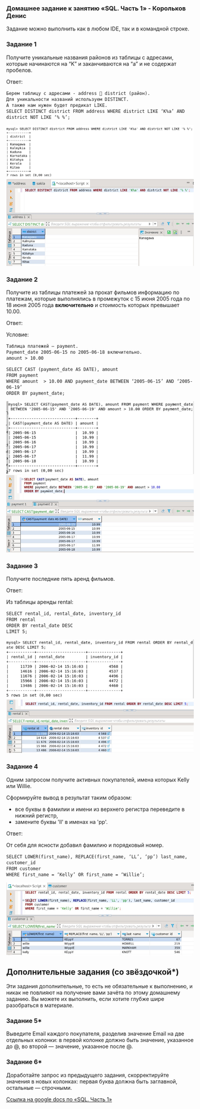 ### Домашнее задание к занятию «SQL. Часть 1» - Корольков Денис

Задание можно выполнить как в любом IDE, так и в командной строке.

### Задание 1

Получите уникальные названия районов из таблицы с адресами, которые начинаются на “K” и заканчиваются на “a” и не содержат пробелов.

Ответ:
```
Берем таблицу с адресами - address  district (район).
Для уникальности названий используем DISTINCT.
А также нам нужен будет предикат LIKE.
SELECT DISTINCT district FROM address WHERE district LIKE ‘K%a’ AND district NOT LIKE ‘% %’;
```

![screen1](https://github.com/KorolkovDenis/12.3---SQL-p.1/blob/main/screenshots/screen1.jpg)
![screen2](https://github.com/KorolkovDenis/12.3---SQL-p.1/blob/main/screenshots/screen2.jpg)

### Задание 2

Получите из таблицы платежей за прокат фильмов информацию по платежам, которые выполнялись в промежуток с 15 июня 2005 года по 18 июня 2005 года **включительно** и стоимость которых превышает 10.00.

Ответ:

Условие:
```
Таблица платежей – payment. 
Payment_date 2005-06-15 по 2005-06-18 включительно. 
amount > 10.00
```
```
SELECT CAST (payment_date AS DATE), amount
FROM payment
WHERE amount  > 10.00 AND payment_date BETWEEN ‘2005-06-15’ AND ‘2005-06-19’
ORDER BY payment_date;
```

![screen3](https://github.com/KorolkovDenis/12.3---SQL-p.1/blob/main/screenshots/screen3.jpg)
![screen4](https://github.com/KorolkovDenis/12.3---SQL-p.1/blob/main/screenshots/screen4.jpg)

### Задание 3

Получите последние пять аренд фильмов.

Ответ:

Из таблицы аренды rental:
```
SELECT rental_id, rental_date, inventory_id
FROM rental
ORDER BY rental_date DESC
LIMIT 5;
```
![screen5](https://github.com/KorolkovDenis/12.3---SQL-p.1/blob/main/screenshots/screen5.jpg)
![screen6](https://github.com/KorolkovDenis/12.3---SQL-p.1/blob/main/screenshots/screen6.jpg)

### Задание 4

Одним запросом получите активных покупателей, имена которых Kelly или Willie. 

Сформируйте вывод в результат таким образом:
- все буквы в фамилии и имени из верхнего регистра переведите в нижний регистр,
- замените буквы 'll' в именах на 'pp'.

Ответ:

От себя для ясности добавил фамилию и порядковый номер.
```
SELECT LOWER(first_name), REPLACE(first_name, ‘LL’, ‘pp’) last_name, customer_id
FROM customer
WHERE first_name = ‘Kelly’ OR first_name = ‘Willie’;
```

![screen7](https://github.com/KorolkovDenis/12.3---SQL-p.1/blob/main/screenshots/screen7.jpg)

## Дополнительные задания (со звёздочкой*)
Эти задания дополнительные, то есть не обязательные к выполнению, и никак не повлияют на получение вами зачёта по этому домашнему заданию. Вы можете их выполнить, если хотите глубже шире разобраться в материале.

### Задание 5*

Выведите Email каждого покупателя, разделив значение Email на две отдельных колонки: в первой колонке должно быть значение, указанное до @, во второй — значение, указанное после @.

### Задание 6*

Доработайте запрос из предыдущего задания, скорректируйте значения в новых колонках: первая буква должна быть заглавной, остальные — строчными.


[Cсылка на google docs по «SQL. Часть 1»](https://docs.google.com/document/d/13AT4C8GPjh7Rlsl9itqLUu3Clv-0KoII/edit?usp=drive_link&ouid=104113173630640462528&rtpof=true&sd=true)

